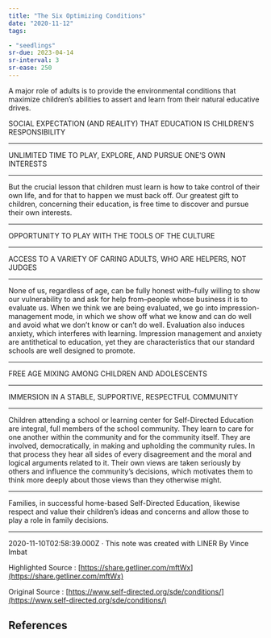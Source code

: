 ```yaml
---
title: "The Six Optimizing Conditions"
date: "2020-11-12"
tags:

- "seedlings"
sr-due: 2023-04-14
sr-interval: 3
sr-ease: 250
---
```


A major role of adults is to provide the environmental conditions that maximize children’s abilities to assert and learn from their natural educative drives.


SOCIAL EXPECTATION (AND REALITY) THAT EDUCATION IS CHILDREN’S RESPONSIBILITY

---

UNLIMITED TIME TO PLAY, EXPLORE, AND PURSUE ONE’S OWN INTERESTS

---

But the crucial lesson that children must learn is how to take control of their own life, and for that to happen we must back off. Our greatest gift to children, concerning their education, is free time to discover and pursue their own interests.

---

OPPORTUNITY TO PLAY WITH THE TOOLS OF THE CULTURE

---

ACCESS TO A VARIETY OF CARING ADULTS, WHO ARE HELPERS, NOT JUDGES

---

None of us, regardless of age, can be fully honest with–fully willing to show our vulnerability to and ask for help from–people whose business it is to evaluate us. When we think we are being evaluated, we go into impression-management mode, in which we show off what we know and can do well and avoid what we don’t know or can’t do well. Evaluation also induces anxiety, which interferes with learning. Impression management and anxiety are antithetical to education, yet they are characteristics that our standard schools are well designed to promote.

---

FREE AGE MIXING AMONG CHILDREN AND ADOLESCENTS

---

IMMERSION IN A STABLE, SUPPORTIVE, RESPECTFUL COMMUNITY

---

Children attending a school or learning center for Self-Directed Education are integral, full members of the school community. They learn to care for one another within the community and for the community itself. They are involved, democratically, in making and upholding the community rules. In that process they hear all sides of every disagreement and the moral and logical arguments related to it. Their own views are taken seriously by others and influence the community’s decisions, which motivates them to think more deeply about those views than they otherwise might.

---

Families, in successful home-based Self-Directed Education, likewise respect and value their children’s ideas and concerns and allow those to play a role in family decisions.

---

2020-11-10T02:58:39.000Z  · This note was created with LINER By Vince Imbat

Highlighted Source : [https://share.getliner.com/mftWx](https://share.getliner.com/mftWx)

Original Source : [https://www.self-directed.org/sde/conditions/](https://www.self-directed.org/sde/conditions/)

## References